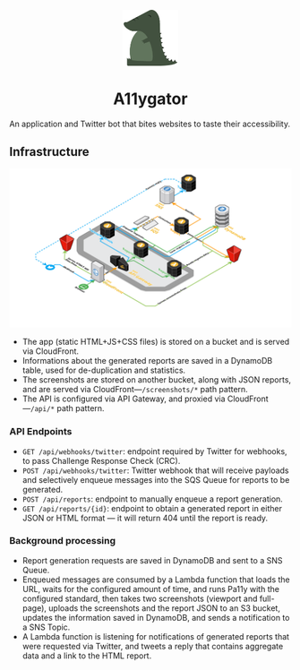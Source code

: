 <p align="center">
    <img src="./logo.png" width="100">
</p>
<h1 align="center">A11ygator</h1>

An application and Twitter bot that bites websites to taste their accessibility.

Infrastructure
--------------

![Infrastructure overview](./infrastructure.png)

* The app (static HTML+JS+CSS files) is stored on a bucket and is served via CloudFront.
* Informations about the generated reports are saved in a DynamoDB table, used for de-duplication and statistics.
* The screenshots are stored on another bucket, along with JSON reports, and are served via CloudFront—`/screenshots/*` path pattern.
* The API is configured via API Gateway, and proxied via CloudFront—`/api/*` path pattern.

### API Endpoints

- `GET /api/webhooks/twitter`: endpoint required by Twitter for webhooks, to pass Challenge Response Check (CRC).
- `POST /api/webhooks/twitter`: Twitter webhook that will receive payloads and selectively enqueue messages into the SQS Queue for reports to be generated.
- `POST /api/reports`: endpoint to manually enqueue a report generation.
- `GET /api/reports/{id}`: endpoint to obtain a generated report in either JSON or HTML format — it will return 404 until the report is ready.

### Background processing

* Report generation requests are saved in DynamoDB and sent to a SNS Queue.
* Enqueued messages are consumed by a Lambda function that loads the URL, waits for the configured amount of time, and runs Pa11y with the configured standard, then takes two screenshots (viewport and full-page), uploads the screenshots and the report JSON to an S3 bucket, updates the information saved in DynamoDB, and sends a notification to a SNS Topic.
* A Lambda function is listening for notifications of generated reports that were requested via Twitter, and tweets a reply that contains aggregate data and a link to the HTML report.
